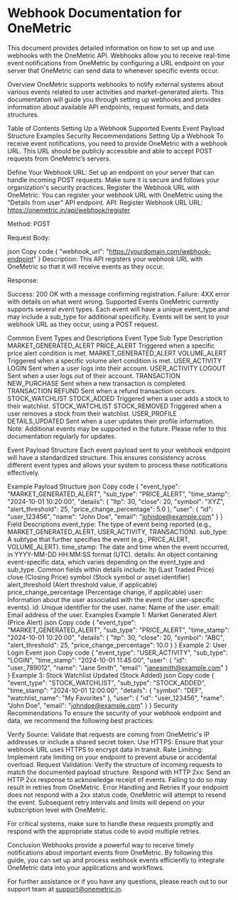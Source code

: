 # Webhook Documentation for OneMetric
This document provides detailed information on how to set up and use webhooks with the OneMetric API. Webhooks allow you to receive real-time event notifications from OneMetric by configuring a URL endpoint on your server that OneMetric can send data to whenever specific events occur.

Overview
OneMetric supports webhooks to notify external systems about various events related to user activities and market-generated alerts. This documentation will guide you through setting up webhooks and provides information about available API endpoints, request formats, and data structures.

Table of Contents
Setting Up a Webhook
Supported Events
Event Payload Structure
Examples
Security Recommendations
Setting Up a Webhook
To receive event notifications, you need to provide OneMetric with a webhook URL. This URL should be publicly accessible and able to accept POST requests from OneMetric’s servers.

Define Your Webhook URL: Set up an endpoint on your server that can handle incoming POST requests. Make sure it is secure and follows your organization's security practices.
Register the Webhook URL with OneMetric: You can register your webhook URL with OneMetric using the "Details from user" API endpoint.
API: Register Webhook URL
URL: https://onemetric.in/api/webhook/register

Method: POST

Request Body:

json
Copy code
{
  "webhook_url": "https://yourdomain.com/webhook-endpoint"
}
Description: This API registers your webhook URL with OneMetric so that it will receive events as they occur.

Response:

Success: 200 OK with a message confirming registration.
Failure: 4XX error with details on what went wrong.
Supported Events
OneMetric currently supports several event types. Each event will have a unique event_type and may include a sub_type for additional specificity. Events will be sent to your webhook URL as they occur, using a POST request.

Common Event Types and Descriptions
Event Type	Sub Type	Description
MARKET_GENERATED_ALERT	PRICE_ALERT	Triggered when a specific price alert condition is met.
MARKET_GENERATED_ALERT	VOLUME_ALERT	Triggered when a specific volume alert condition is met.
USER_ACTIVITY	LOGIN	Sent when a user logs into their account.
USER_ACTIVITY	LOGOUT	Sent when a user logs out of their account.
TRANSACTION	NEW_PURCHASE	Sent when a new transaction is completed.
TRANSACTION	REFUND	Sent when a refund transaction occurs.
STOCK_WATCHLIST	STOCK_ADDED	Triggered when a user adds a stock to their watchlist.
STOCK_WATCHLIST	STOCK_REMOVED	Triggered when a user removes a stock from their watchlist.
USER_PROFILE	DETAILS_UPDATED	Sent when a user updates their profile information.
Note: Additional events may be supported in the future. Please refer to this documentation regularly for updates.

Event Payload Structure
Each event payload sent to your webhook endpoint will have a standardized structure. This ensures consistency across different event types and allows your system to process these notifications effectively.

Example Payload Structure
json
Copy code
{
  "event_type": "MARKET_GENERATED_ALERT",
  "sub_type": "PRICE_ALERT",
  "time_stamp": "2024-10-01 10:20:00",
  "details": {
    "ltp": 30,
    "close": 20,
    "symbol": "XYZ",
    "alert_threshold": 25,
    "price_change_percentage": 5.0
  },
  "user": {
    "id": "user_123456",
    "name": "John Doe",
    "email": "johndoe@example.com"
  }
}
Field Descriptions
event_type: The type of event being reported (e.g., MARKET_GENERATED_ALERT, USER_ACTIVITY, TRANSACTION).
sub_type: A subtype that further specifies the event (e.g., PRICE_ALERT, VOLUME_ALERT).
time_stamp: The date and time when the event occurred, in YYYY-MM-DD HH:MM:SS format (UTC).
details: An object containing event-specific data, which varies depending on the event_type and sub_type. Common fields within details include:
ltp (Last Traded Price)
close (Closing Price)
symbol (Stock symbol or asset identifier)
alert_threshold (Alert threshold value, if applicable)
price_change_percentage (Percentage change, if applicable)
user: Information about the user associated with the event (for user-specific events).
id: Unique identifier for the user.
name: Name of the user.
email: Email address of the user.
Examples
Example 1: Market Generated Alert (Price Alert)
json
Copy code
{
  "event_type": "MARKET_GENERATED_ALERT",
  "sub_type": "PRICE_ALERT",
  "time_stamp": "2024-10-01 10:20:00",
  "details": {
    "ltp": 30,
    "close": 20,
    "symbol": "ABC",
    "alert_threshold": 25,
    "price_change_percentage": 10.0
  }
}
Example 2: User Login Event
json
Copy code
{
  "event_type": "USER_ACTIVITY",
  "sub_type": "LOGIN",
  "time_stamp": "2024-10-01 11:45:00",
  "user": {
    "id": "user_789012",
    "name": "Jane Smith",
    "email": "janesmith@example.com"
  }
}
Example 3: Stock Watchlist Updated (Stock Added)
json
Copy code
{
  "event_type": "STOCK_WATCHLIST",
  "sub_type": "STOCK_ADDED",
  "time_stamp": "2024-10-01 12:00:00",
  "details": {
    "symbol": "DEF",
    "watchlist_name": "My Favorites"
  },
  "user": {
    "id": "user_123456",
    "name": "John Doe",
    "email": "johndoe@example.com"
  }
}
Security Recommendations
To ensure the security of your webhook endpoint and data, we recommend the following best practices:

Verify Source: Validate that requests are coming from OneMetric's IP addresses or include a shared secret token.
Use HTTPS: Ensure that your webhook URL uses HTTPS to encrypt data in transit.
Rate Limiting: Implement rate limiting on your endpoint to prevent abuse or accidental overload.
Request Validation: Verify the structure of incoming requests to match the documented payload structure.
Respond with HTTP 2xx: Send an HTTP 2xx response to acknowledge receipt of events. Failing to do so may result in retries from OneMetric.
Error Handling and Retries
If your endpoint does not respond with a 2xx status code, OneMetric will attempt to resend the event. Subsequent retry intervals and limits will depend on your subscription level with OneMetric.

For critical systems, make sure to handle these requests promptly and respond with the appropriate status code to avoid multiple retries.

Conclusion
Webhooks provide a powerful way to receive timely notifications about important events from OneMetric. By following this guide, you can set up and process webhook events efficiently to integrate OneMetric data into your applications and workflows.

For further assistance or if you have any questions, please reach out to our support team at support@onemetric.in.






